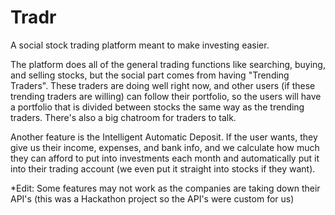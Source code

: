 # Tradr

A social stock trading platform meant to make investing easier.

The platform does all of the general trading functions like searching, buying, and selling stocks, but the social part comes from having "Trending Traders". These traders are doing well right now, and other users (if these trending traders are willing) can follow their portfolio, so the users will have a portfolio that is divided between stocks the same way as the trending traders. There's also a big chatroom for traders to talk.

Another feature is the Intelligent Automatic Deposit. If the user wants, they give us their income, expenses, and bank info, and we calculate how much they can afford to put into investments each month and automatically put it into their trading account (we even put it straight into stocks if they want).


*Edit: Some features may not work as the companies are taking down their API's (this was a Hackathon project so the API's were custom for us)
